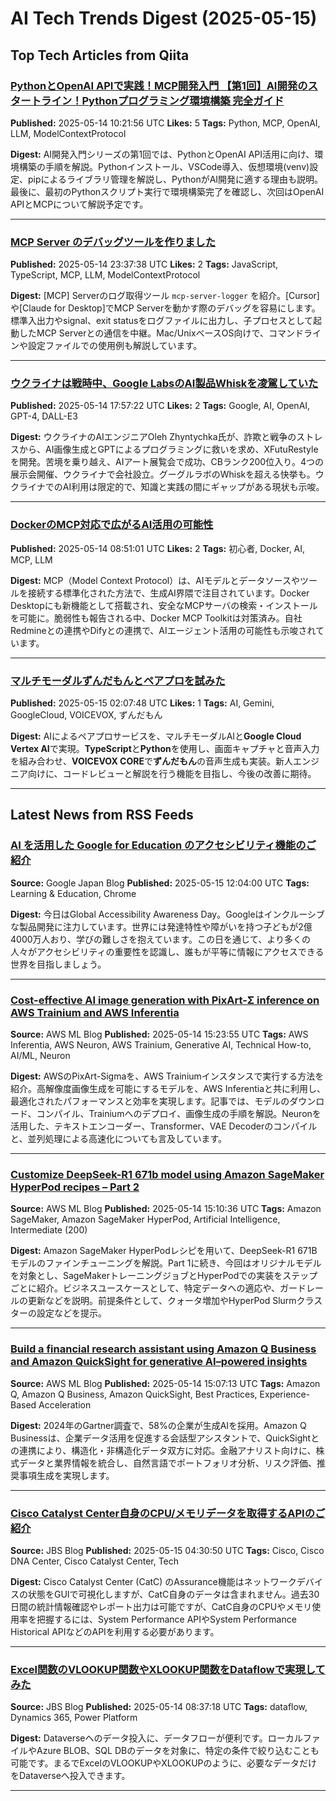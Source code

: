 # AI Tech Trends Digest (2025-05-15)


## Top Tech Articles from Qiita


### [PythonとOpenAI APIで実践！MCP開発入門 【第1回】AI開発のスタートライン！Pythonプログラミング環境構築 完全ガイド](https://qiita.com/QueryPie/items/04ac5252f5e02fa5fa49)
**Published:** 2025-05-14 10:21:56 UTC
**Likes:** 5
**Tags:** Python, MCP, OpenAI, LLM, ModelContextProtocol

**Digest:**
AI開発入門シリーズの第1回では、PythonとOpenAI API活用に向け、環境構築の手順を解説。Pythonインストール、VSCode導入、仮想環境(venv)設定、pipによるライブラリ管理を解説し、PythonがAI開発に適する理由も説明。最後に、最初のPythonスクリプト実行で環境構築完了を確認し、次回はOpenAI APIとMCPについて解説予定です。

---

### [MCP Server のデバッグツールを作りました](https://qiita.com/megmogmog1965/items/9d4597b42eba18b5e233)
**Published:** 2025-05-14 23:37:38 UTC
**Likes:** 2
**Tags:** JavaScript, TypeScript, MCP, LLM, ModelContextProtocol

**Digest:**
[MCP] Serverのログ取得ツール `mcp-server-logger` を紹介。[Cursor]や[Claude for Desktop]でMCP Serverを動かす際のデバッグを容易にします。標準入出力やsignal、exit statusをログファイルに出力し、子プロセスとして起動したMCP Serverとの通信を中継。Mac/UnixベースOS向けで、コマンドラインや設定ファイルでの使用例も解説しています。

---

### [ウクライナは戦時中、Google LabsのAI製品Whiskを凌駕していた](https://qiita.com/ikereinez/items/6fff870f4cd818a9bd2b)
**Published:** 2025-05-14 17:57:22 UTC
**Likes:** 2
**Tags:** Google, AI, OpenAI, GPT-4, DALL-E3

**Digest:**
ウクライナのAIエンジニアOleh Zhyntychka氏が、詐欺と戦争のストレスから、AI画像生成とGPTによるプログラミングに救いを求め、XFutuRestyleを開発。苦境を乗り越え、AIアート展覧会で成功、CBランク200位入り。4つの展示会開催、ウクライナで会社設立。グーグルラボのWhiskを超える快挙も。ウクライナでのAI利用は限定的で、知識と実践の間にギャップがある現状も示唆。

---

### [DockerのMCP対応で広がるAI活用の可能性](https://qiita.com/Cyber_Diver/items/b27a528c77b7ecec745b)
**Published:** 2025-05-14 08:51:01 UTC
**Likes:** 2
**Tags:** 初心者, Docker, AI, MCP, LLM

**Digest:**
MCP（Model Context Protocol）は、AIモデルとデータソースやツールを接続する標準化された方法で、生成AI界隈で注目されています。Docker Desktopにも新機能として搭載され、安全なMCPサーバの検索・インストールを可能に。脆弱性も報告される中、Docker MCP Toolkitは対策済み。自社Redmineとの連携やDifyとの連携で、AIエージェント活用の可能性も示唆されています。

---

### [マルチモーダルずんだもんとペアプロを試みた](https://qiita.com/shuji-k/items/16f88ad1a0b0b7503fbc)
**Published:** 2025-05-15 02:07:48 UTC
**Likes:** 1
**Tags:** AI, Gemini, GoogleCloud, VOICEVOX, ずんだもん

**Digest:**
AIによるペアプロサービスを、マルチモーダルAIと**Google Cloud Vertex AI**で実現。**TypeScript**と**Python**を使用し、画面キャプチャと音声入力を組み合わせ、**VOICEVOX CORE**で**ずんだもん**の音声生成も実装。新人エンジニア向けに、コードレビューと解説を行う機能を目指し、今後の改善に期待。

---

## Latest News from RSS Feeds


### [AI を活用した Google for Education のアクセシビリティ機能のご紹介](https://blog.google/intl/ja-jp/company-news/outreach-initiatives/ai-google-for-education/)
**Source:** Google Japan Blog
**Published:** 2025-05-15 12:04:00 UTC
**Tags:** Learning & Education, Chrome

**Digest:**
今日はGlobal Accessibility Awareness Day。Googleはインクルーシブな製品開発に注力しています。世界には発達特性や障がいを持つ子どもが2億4000万人おり、学びの難しさを抱えています。この日を通じて、より多くの人々がアクセシビリティの重要性を認識し、誰もが平等に情報にアクセスできる世界を目指しましょう。

---

### [Cost-effective AI image generation with PixArt-Σ inference on AWS Trainium and AWS Inferentia](https://aws.amazon.com/blogs/machine-learning/cost-effective-ai-image-generation-with-pixart-%CF%83-inference-on-aws-trainium-and-aws-inferentia/)
**Source:** AWS ML Blog
**Published:** 2025-05-14 15:23:55 UTC
**Tags:** AWS Inferentia, AWS Neuron, AWS Trainium, Generative AI, Technical How-to, AI/ML, Neuron

**Digest:**
AWSのPixArt-Sigmaを、AWS Trainiumインスタンスで実行する方法を紹介。高解像度画像生成を可能にするモデルを、AWS Inferentiaと共に利用し、最適化されたパフォーマンスと効率を実現します。記事では、モデルのダウンロード、コンパイル、Trainiumへのデプロイ、画像生成の手順を解説。Neuronを活用した、テキストエンコーダー、Transformer、VAE Decoderのコンパイルと、並列処理による高速化についても言及しています。

---

### [Customize DeepSeek-R1 671b model using Amazon SageMaker HyperPod recipes – Part 2](https://aws.amazon.com/blogs/machine-learning/customize-deepseek-r1-671b-model-using-amazon-sagemaker-hyperpod-recipes-part-2/)
**Source:** AWS ML Blog
**Published:** 2025-05-14 15:10:36 UTC
**Tags:** Amazon SageMaker, Amazon SageMaker HyperPod, Artificial Intelligence, Intermediate (200)

**Digest:**
Amazon SageMaker HyperPodレシピを用いて、DeepSeek-R1 671Bモデルのファインチューニングを解説。Part 1に続き、今回はオリジナルモデルを対象とし、SageMakerトレーニングジョブとHyperPodでの実装をステップごとに紹介。ビジネスユースケースとして、特定データへの適応や、ガードレールの更新などを説明。前提条件として、クォータ増加やHyperPod Slurmクラスターの設定などを提示。

---

### [Build a financial research assistant using Amazon Q Business and Amazon QuickSight for generative AI–powered insights](https://aws.amazon.com/blogs/machine-learning/build-a-financial-research-assistant-using-amazon-q-business-and-amazon-quicksight-for-generative-ai-powered-insights/)
**Source:** AWS ML Blog
**Published:** 2025-05-14 15:07:13 UTC
**Tags:** Amazon Q, Amazon Q Business, Amazon QuickSight, Best Practices, Experience-Based Acceleration

**Digest:**
2024年のGartner調査で、58%の企業が生成AIを採用。Amazon Q Businessは、企業データ活用を促進する会話型アシスタントで、QuickSightとの連携により、構造化・非構造化データ双方に対応。金融アナリスト向けに、株式データと業界情報を統合し、自然言語でポートフォリオ分析、リスク評価、推奨事項生成を実現します。

---

### [Cisco Catalyst Center自身のCPU/メモリデータを取得するAPIのご紹介](https://blog.jbs.co.jp/entry/2025/05/15/133050)
**Source:** JBS Blog
**Published:** 2025-05-15 04:30:50 UTC
**Tags:** Cisco, Cisco DNA Center, Cisco Catalyst Center, Tech

**Digest:**
Cisco Catalyst Center (CatC) のAssurance機能はネットワークデバイスの状態をGUIで可視化しますが、CatC自身のデータは含まれません。過去30日間の統計情報確認やレポート出力は可能ですが、CatC自身のCPUやメモリ使用率を把握するには、System Performance APIやSystem Performance Historical APIなどのAPIを利用する必要があります。

---

### [Excel関数のVLOOKUP関数やXLOOKUP関数をDataflowで実現してみた](https://blog.jbs.co.jp/entry/2025/05/14/173718)
**Source:** JBS Blog
**Published:** 2025-05-14 08:37:18 UTC
**Tags:** dataflow, Dynamics 365, Power Platform

**Digest:**
Dataverseへのデータ投入に、データフローが便利です。ローカルファイルやAzure BLOB、SQL DBのデータを対象に、特定の条件で絞り込むことも可能です。まるでExcelのVLOOKUPやXLOOKUPのように、必要なデータだけをDataverseへ投入できます。

---